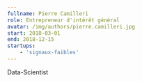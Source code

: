 ```yaml
---
fullname: Pierre Camilleri
role: Entrepreneur d'intérêt général
avatar: /img/authors/pierre.camilleri.jpg
start: 2018-03-01
end: 2018-12-15
startups:
    - 'signaux-faibles'
---
```


Data-Scientist